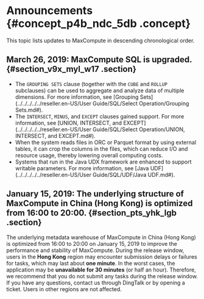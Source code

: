 # Announcements {#concept_p4b_ndc_5db .concept}

This topic lists updates to MaxCompute in descending chronological order.

## March 26, 2019: MaxCompute SQL is upgraded. {#section_v9x_myl_w17 .section}

-   The `GROUPING SETS` clause \(together with the `CUBE` and `ROLLUP` subclauses\) can be used to aggregate and analyze data of multiple dimensions. For more information, see [Grouping Sets](../../../../../reseller.en-US/User Guide/SQL/Select Operation/Grouping Sets.md#).
-   The `INTERSECT`, `MINUS`, and `EXCEPT` clauses gained support. For more information, see [UNION, INTERSECT, and EXCEPT](../../../../../reseller.en-US/User Guide/SQL/Select Operation/UNION, INTERSECT, and EXCEPT.md#).
-   When the system reads files in ORC or Parquet format by using external tables, it can crop the columns in the files, which can reduce I/O and resource usage, thereby lowering overall computing costs.
-   Systems that run in the Java UDX framework are enhanced to support writable parameters. For more information, see [Java UDF](../../../../../reseller.en-US/User Guide/SQL/UDF/Java UDF.md#).

## January 15, 2019: The underlying structure of MaxCompute in China \(Hong Kong\) is optimized from 16:00 to 20:00. {#section_pts_yhk_lgb .section}

The underlying metadata warehouse of MaxCompute in China \(Hong Kong\) is optimized from 16:00 to 20:00 on January 15, 2019 to improve the performance and stability of MaxCompute. During the release window, users in the **Hong Kong** region may encounter submission delays or failures for tasks, which may last about **one minute**. In the worst cases, the application may be **unavailable for 30 minutes** \(or half an hour\). Therefore, we recommend that you do not submit any tasks during the release window. If you have any questions, contact us through DingTalk or by opening a ticket. Users in other regions are not affected.

